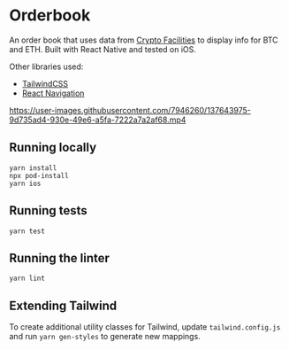 # Orderbook

An order book that uses data from [Crypto Facilities](cryptofacilities.com) to display info for BTC and ETH. Built with React Native and tested on iOS.

Other libraries used:

- [TailwindCSS](https://github.com/jaredh159/tailwind-react-native-classnames)
- [React Navigation](https://reactnavigation.org/docs/getting-started)


https://user-images.githubusercontent.com/7946260/137643975-9d735ad4-930e-49e6-a5fa-7222a7a2af68.mp4


## Running locally
```
yarn install
npx pod-install
yarn ios
```

## Running tests
```
yarn test
```

## Running the linter
```
yarn lint
```

## Extending Tailwind
To create additional utility classes for Tailwind, update `tailwind.config.js` and run `yarn gen-styles` to generate new mappings.
